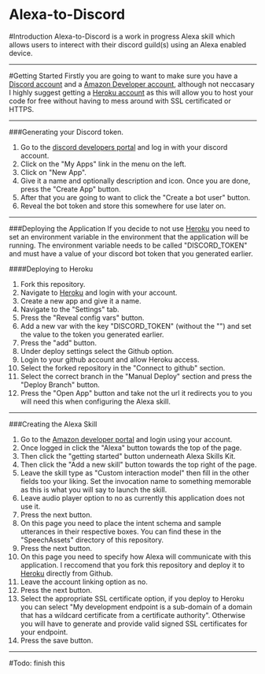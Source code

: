 # Alexa-to-Discord

#Introduction
Alexa-to-Discord is a work in progress Alexa skill which allows users to interect with their discord guild(s) using an Alexa enabled device.
 - - - -
#Getting Started
Firstly you are going to want to make sure you have a [Discord account](https://discordapp.com/) and a [Amazon Developer account](https://developer.amazon.com/), although not neccasary I highly suggest getting a [Heroku account](https://dashboard.heroku.com/apps) as this will allow you to host your code for free without having to mess around with SSL certificated or HTTPS.
 - - - -
###Generating your Discord token.
1. Go to the [discord developers portal](https://discordapp.com/developers) and log in with your discord account.
2. Click on the "My Apps" link in the menu on the left.
3. Click on "New App".
4. Give it a name and optionally description and icon. Once you are done, press the "Create App" button.
5. After that you are going to want to click the "Create a bot user" button.
6. Reveal the bot token and store this somewhere for use later on.
 - - - -
###Deploying the Application
If you decide to not use [Heroku](https://dashboard.heroku.com/apps) you need to set an environment variable in the environment that the application will be running. The environment variable needs to be called "DISCORD_TOKEN" and must have a value of your discord bot token that you generated earlier.

####Deploying to Heroku
1. Fork this repository.
2. Navigate to [Heroku](https://dashboard.heroku.com/apps) and login with your account.
3. Create a new app and give it a name.
4. Navigate to the "Settings" tab.
5. Press the "Reveal config vars" button.
6. Add a new var with the key "DISCORD_TOKEN" (without the "") and set the value to the token you generated earlier.
7. Press the "add" button.
8. Under deploy settings select the Github option.
9. Login to your github account and allow Heroku access.
10. Select the forked repository in the "Connect to github" section.
11. Select the correct branch in the "Manual Deploy" section and press the "Deploy Branch" button.
12. Press the "Open App" button and take not the url it redirects you to you will need this when configuring the Alexa skill.
 - - - -
###Creating the Alexa Skill
1. Go to the [Amazon developer portal](https://developer.amazon.com/) and login using your account.
2. Once logged in click the "Alexa" button towards the top of the page.
3. Then click the "getting started" button underneath Alexa Skills Kit.
4. Then click the "Add a new skill" button towards the top right of the page.
5. Leave the skill type as "Custom interaction model" then fill in the other fields too your liking. Set the invocation name to something memorable as this is what you will say to launch the skill.
6. Leave audio player option to no as currently this application does not use it.
7. Press the next button.
8. On this page you need to place the intent schema and sample utterances in their respective boxes. You can find these in the "SpeechAssets" directory of this repository.
9. Press the next button.
10. On this page you need to specify how Alexa will communicate with this application. I reccomend that you fork this repository and deploy it to [Heroku](https://dashboard.heroku.com/apps) directly from Github.
11. Leave the account linking option as no.
12. Press the next button.
13. Select the appropriate SSL certificate option, if you deploy to Heroku you can select "My development endpoint is a sub-domain of a domain that has a wildcard certificate from a certificate authority". Otherwise you will have to generate and provide valid signed SSL certificates for your endpoint.
14. Press the save button.
 - - - -

#Todo: finish this